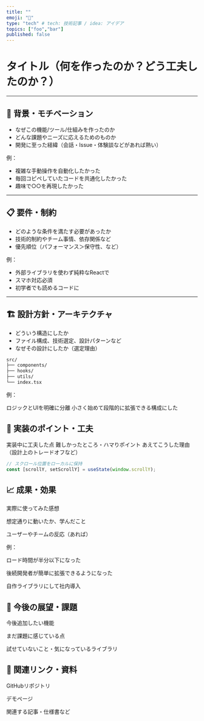 ```yaml
---
title: ""
emoji: "🍄"
type: "tech" # tech: 技術記事 / idea: アイデア
topics: ["foo","bar"]
published: false
---
```


# タイトル（何を作ったのか？どう工夫したのか？）

---

## 🚀 背景・モチベーション

- なぜこの機能/ツール/仕組みを作ったのか
- どんな課題やニーズに応えるためのものか
- 開発に至った経緯（会話・Issue・体験談などがあれば熱い）

例：
- 複雑な手動操作を自動化したかった
- 毎回コピペしていたコードを共通化したかった
- 趣味で○○を再現したかった

---

## 📋 要件・制約

- どのような条件を満たす必要があったか
- 技術的制約やチーム事情、依存関係など
- 優先順位（パフォーマンス＞保守性、など）

例：
- 外部ライブラリを使わず純粋なReactで
- スマホ対応必須
- 初学者でも読めるコードに

---

## 🏗️ 設計方針・アーキテクチャ

- どういう構造にしたか
- ファイル構成、技術選定、設計パターンなど
- なぜその設計にしたか（選定理由）

```txt
src/
├── components/
├── hooks/
├── utils/
└── index.tsx

```

例：

ロジックとUIを明確に分離
小さく始めて段階的に拡張できる構成にした

## 🔧 実装のポイント・工夫
実装中に工夫した点
難しかったところ・ハマりポイント
あえてこうした理由（設計上のトレードオフなど）


```ts
// スクロール位置をローカルに保持
const [scrollY, setScrollY] = useState(window.scrollY);
```

## 📈 成果・効果
実際に使ってみた感想

想定通りに動いたか、学んだこと

ユーザーやチームの反応（あれば）

例：

ロード時間が半分以下になった

後続開発者が簡単に拡張できるようになった

自作ライブラリにして社内導入

## 💬 今後の展望・課題
今後追加したい機能

まだ課題に感じている点

試せていないこと・気になっているライブラリ

## 🔗 関連リンク・資料
GitHubリポジトリ

デモページ

関連する記事・仕様書など
